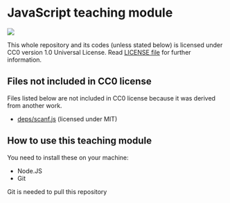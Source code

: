 # JavaScript teaching module

<img src="https://upload.wikimedia.org/wikipedia/commons/6/69/CC0_button.svg">

This whole repository and its codes (unless stated below) is licensed under CC0 version 1.0 Universal License. Read [LICENSE file](./LICENSE) for further information.

## Files not included in CC0 license

Files listed below are not included in CC0 license because it was derived from another work.

- [deps/scanf.js](./deps/scanf.js) (licensed under MIT)

## How to use this teaching module

You need to install these on your machine:

- Node.JS
- Git

Git is needed to pull this repository
